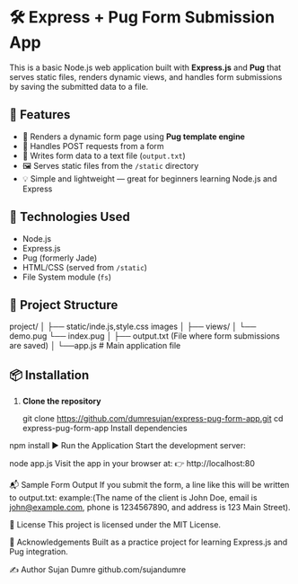 # 🛠️ Express + Pug Form Submission App

This is a basic Node.js web application built with **Express.js** and **Pug** that serves static files, renders dynamic views, and handles form submissions by saving the submitted data to a file.



## 🚀 Features

- 📄 Renders a dynamic form page using **Pug template engine**
- 📨 Handles POST requests from a form
- 📁 Writes form data to a text file (`output.txt`)
- 🖼️ Serves static files from the `/static` directory
- 💡 Simple and lightweight — great for beginners learning Node.js and Express



## 🧰 Technologies Used

- Node.js
- Express.js
- Pug (formerly Jade)
- HTML/CSS (served from `/static`)
- File System module (`fs`)



## 📁 Project Structure

project/
│
├── static/inde.js,style.css images
│
├── views/ 
│ └── demo.pug
  └── index.pug
│
├── output.txt (File where form submissions are saved)
│
└──app.js # Main application file




## 📦 Installation

1. **Clone the repository**
 
   git clone https://github.com/dumresujan/express-pug-form-app.git
   cd express-pug-form-app
Install dependencies


npm install
▶️ Run the Application
Start the development server:


node app.js
Visit the app in your browser at:
👉 http://localhost:80

📬 Sample Form Output
If you submit the form, a line like this will be written to output.txt:
example:(The name of the client is John Doe, email is john@example.com, phone is 1234567890, and address is 123 Main Street).

📄 License
This project is licensed under the MIT License.

🙌 Acknowledgements
Built as a practice project for learning Express.js and Pug integration.

✍️ Author
Sujan Dumre
github.com/sujandumre
